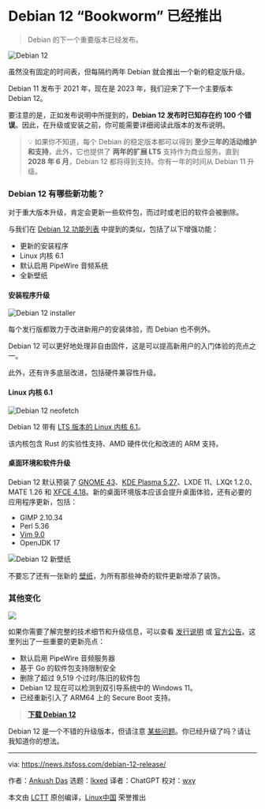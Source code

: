 [#]: subject: "Debian 12 \"Bookworm\" Has Landed"
[#]: via: "https://news.itsfoss.com/debian-12-release/"
[#]: author: "Ankush Das https://news.itsfoss.com/author/ankush/"
[#]: collector: "lkxed"
[#]: translator: "ChatGPT"
[#]: reviewer: "wxy"
[#]: publisher: "wxy"
[#]: url: "https://linux.cn/article-15901-1.html"

Debian 12 “Bookworm” 已经推出
======

> Debian 的下一个重要版本已经发布。

![Debian 12][0]

虽然没有固定的时间表，但每隔约两年 Debian 就会推出一个新的稳定版升级。

Debian 11 发布于 2021 年，现在是 2023 年，我们迎来了下一个主要版本 Debian 12。

要注意的是，正如发布说明中所提到的，**Debian 12 发布时已知存在约 100 个错误**。因此，在升级或安装之前，你可能需要详细阅读此版本的发布说明。

> 💡 如果你不知道，每个 Debian 的稳定版本都可以得到 **至少三年的活动维护和支持**，此外，它也提供了 **两年的扩展 LTS** 支持作为商业服务。直到 **2028 年 6 月**，Debian 12 都将得到支持。你有一年的时间从 Debian 11 升级。

### Debian 12 有哪些新功能？

对于重大版本升级，肯定会更新一些软件包，而过时或老旧的软件会被删除。

与我们在 [Debian 12 功能列表][3] 中提到的类似，包括了以下增强功能：

- 更新的安装程序
- Linux 内核 6.1
- 默认启用 PipeWire 音频系统
- 全新壁纸

#### 安装程序升级

![Debian 12 installer][4]

每个发行版都致力于改进新用户的安装体验，而 Debian 也不例外。

Debian 12 可以更好地处理非自由固件，这是可以提高新用户的入门体验的亮点之一。

此外，还有许多底层改进，包括硬件兼容性升级。

#### Linux 内核 6.1

![Debian 12 neofetch][5]

Debian 12 带有 [LTS 版本的 Linux 内核 6.1][6]。

该内核包含 Rust 的实验性支持、AMD 硬件优化和改进的 ARM 支持。

#### 桌面环境和软件升级

Debian 12 默认预装了 [GNOME 43][7]、[KDE Plasma 5.27][8]、LXDE 11、LXQt 1.2.0、MATE 1.26 和 [XFCE 4.18][9]。新的桌面环境版本应该会提升桌面体验，还有必要的应用程序更新，包括：

- GIMP 2.10.34
- Perl 5.36
- [Vim 9.0][10]
- OpenJDK 17

![Debian 12 新壁纸][11]

不要忘了还有一张新的 [壁纸][11a]，为所有那些神奇的软件更新增添了装饰。

### 其他变化

![][12]

如果你需要了解完整的技术细节和升级信息，可以查看 [发行说明][13] 或 [官方公告][14]。这里列出了一些重要的更新亮点：

- 默认启用 PipeWire 音频服务器
- 基于 Go 的软件包支持限制安全
- 删除了超过 9,519 个过时/陈旧的软件包
- Debian 12 现在可以检测到双引导系统中的 Windows 11。
- 已经重新引入了 ARM64 上的 Secure Boot 支持。

> **[下载 Debian 12][15]**

Debian 12 是一个不错的升级版本，但请注意 [某些问题][16]。你已经升级了吗？请让我知道你的想法。

--------------------------------------------------------------------------------

via: https://news.itsfoss.com/debian-12-release/

作者：[Ankush Das][a]
选题：[lkxed][b]
译者：ChatGPT
校对：[wxy](https://github.com/wxy)

本文由 [LCTT](https://github.com/LCTT/TranslateProject) 原创编译，[Linux中国](https://linux.cn/) 荣誉推出

[a]: https://news.itsfoss.com/author/ankush/
[b]: https://github.com/lkxed/
[1]: https://news.itsfoss.com/content/images/size/w1304/2023/06/debian-12-release.png
[2]: https://news.itsfoss.com/content/images/2023/06/Debian-desktop-overview-mode.png
[3]: https://linux.cn/article-15776-1.html
[4]: https://news.itsfoss.com/content/images/2023/06/Debian_12_F_2.png
[5]: https://news.itsfoss.com/content/images/2023/06/neofetch.png
[6]: https://news.itsfoss.com/linux-kernel-6-1-is-now-an-lts-version/
[7]: https://news.itsfoss.com/gnome-43-release/
[8]: https://news.itsfoss.com/kde-plasma-5-27-release/
[9]: https://news.itsfoss.com/xfce-4-18-release/
[10]: https://news.itsfoss.com/vim-9-0-release/
[11]: https://news.itsfoss.com/content/images/2023/06/desktop-debian-12.png
[11a]: https://wiki.debian.org/DebianArt/Themes/Emerald
[12]: https://news.itsfoss.com/content/images/2023/06/pipewire.png
[13]: https://www.debian.org:443/releases/bookworm/amd64/release-notes/
[14]: https://www.debian.org:443/News/2023/20230610
[15]: https://www.debian.org:443/distrib/
[16]: https://www.debian.org:443/releases/bookworm/amd64/release-notes/ch-information.en.html#systemd-resolved
[0]: https://img.linux.net.cn/data/attachment/album/202306/13/085342twj8j8w9iixi8i8x.jpg